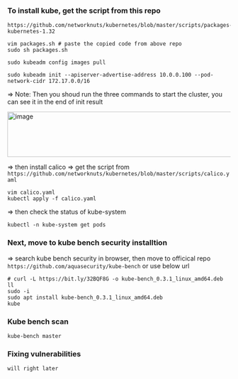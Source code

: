 
### To install kube, get the script from this repo

```
https://github.com/networknuts/kubernetes/blob/master/scripts/packages-kubernetes-1.32
```

```
vim packages.sh # paste the copied code from above repo
sudo sh packages.sh
```


```
sudo kubeadm config images pull
```

```
sudo kubeadm init --apiserver-advertise-address 10.0.0.100 --pod-network-cidr 172.17.0.0/16
```
=> Note: Then you shoud run the three commands to start the cluster, you can see it in the end of init result

<img width="645" height="102" alt="image" src="https://github.com/user-attachments/assets/4abd842a-558e-4bf6-8e00-e85ef3378b25" />

=> then install calico => get the script from `https://github.com/networknuts/kubernetes/blob/master/scripts/calico.yaml`
```
vim calico.yaml
kubectl apply -f calico.yaml
```

=> then check the status of kube-system
```
kubectl -n kube-system get pods
```

### Next, move to kube bench security installtion

=> search kube bench security in browser, then move to officical repo `https://github.com/aquasecurity/kube-bench` or use below url

```
# curl -L https://bit.ly/32BQF8G -o kube-bench_0.3.1_linux_amd64.deb
ll
sudo -i
sudo apt install kube-bench_0.3.1_linux_amd64.deb
kube

```

### Kube bench scan

```
kube-bench master
```

### Fixing vulnerabilities
```
will right later
```






